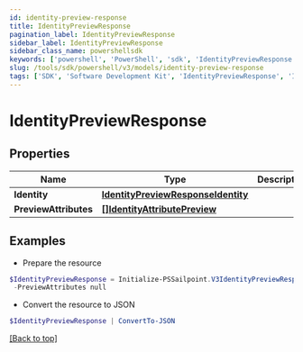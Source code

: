 ```yaml
---
id: identity-preview-response
title: IdentityPreviewResponse
pagination_label: IdentityPreviewResponse
sidebar_label: IdentityPreviewResponse
sidebar_class_name: powershellsdk
keywords: ['powershell', 'PowerShell', 'sdk', 'IdentityPreviewResponse', 'IdentityPreviewResponse'] 
slug: /tools/sdk/powershell/v3/models/identity-preview-response
tags: ['SDK', 'Software Development Kit', 'IdentityPreviewResponse', 'IdentityPreviewResponse']
---
```



# IdentityPreviewResponse

## Properties

Name | Type | Description | Notes
------------ | ------------- | ------------- | -------------
**Identity** | [**IdentityPreviewResponseIdentity**](identity-preview-response-identity) |  | [optional] 
**PreviewAttributes** | [**[]IdentityAttributePreview**](identity-attribute-preview) |  | [optional] 

## Examples

- Prepare the resource
```powershell
$IdentityPreviewResponse = Initialize-PSSailpoint.V3IdentityPreviewResponse  -Identity null `
 -PreviewAttributes null
```

- Convert the resource to JSON
```powershell
$IdentityPreviewResponse | ConvertTo-JSON
```


[[Back to top]](#) 

